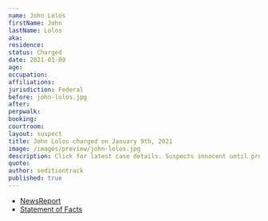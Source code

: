 ```yaml
---
name: John Lolos
firstName: John
lastName: Lolos
aka:
residence:
status: Charged
date: 2021-01-09
age:
occupation:
affiliations:
jurisdiction: Federal
before: john-lolos.jpg
after:
perpwalk:
booking:
courtroom:
layout: suspect
title: John Lolos charged on January 9th, 2021
image: /images/preview/john-lolos.jpg
description: Click for latest case details. Suspects innocent until proven guilty.
quote:
author: seditiontrack
published: true
---
```


- [NewsReport](https://nypost.com/2021/01/26/accused-capitol-rioter-idd-after-getting-kicked-off-plane/)
- [Statement of Facts](https://extremism.gwu.edu/sites/g/files/zaxdzs2191/f/John%20Lolos%20Statement%20of%20Facts.pdf)
